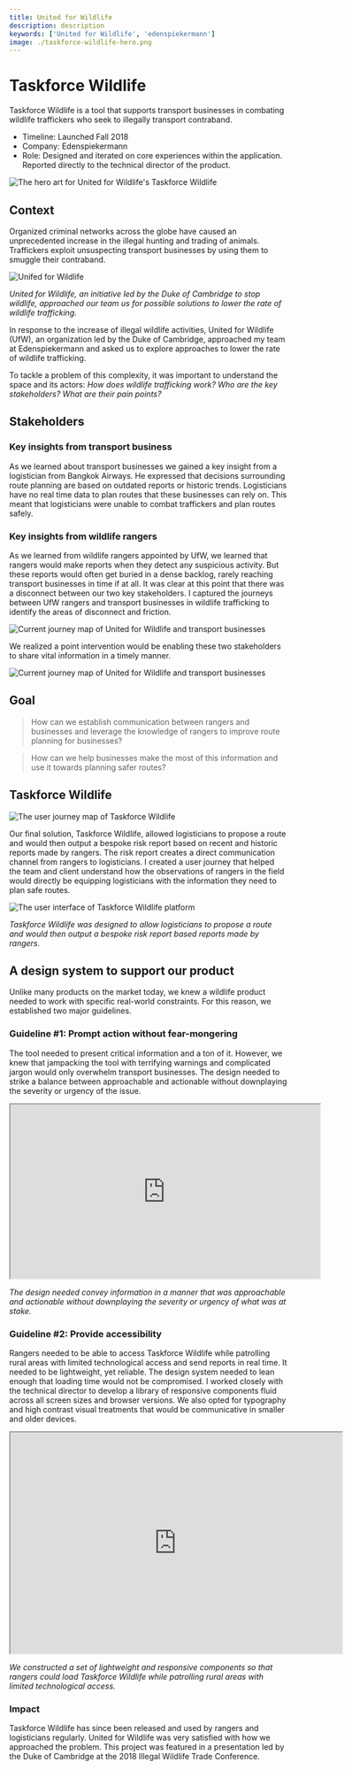 ```yaml
---
title: United for Wildlife
description: description
keywords: ['United for Wildlife', 'edenspiekermann']
image: ./taskforce-wildlife-hero.png
---
```


# Taskforce Wildlife
Taskforce Wildlife is a tool that supports transport businesses in combating wildlife traffickers who seek to illegally transport contraband.

- Timeline: Launched Fall 2018
- Company: Edenspiekermann    
- Role: Designed and iterated on core experiences within the application. Reported directly to the technical director of the product. 

![The hero art for United for Wildlife's Taskforce Wildlife](./taskforce-wildlife-hero.png)



## Context

Organized criminal networks across the globe have caused an unprecedented increase in the illegal hunting and trading of animals. Traffickers exploit unsuspecting transport businesses by using them to smuggle their contraband.

![Unifed for Wildlife](./taskforce-wildlife-UFW.png)

_United for Wildlife, an initiative led by the Duke of Cambridge to stop wildlife, approached our team us for possible solutions to lower the rate of wildlife trafficking._

In response to the increase of illegal wildlife activities, United for Wildlife (UfW), an organization led by the Duke of Cambridge, approached my team at Edenspiekermann and asked us to explore approaches to lower the rate of wildlife trafficking.

To tackle a problem of this complexity, it was important to understand the space and its actors: _How does wildlife trafficking work? Who are the key stakeholders? What are their pain points?_

## Stakeholders

### Key insights from transport business

As we learned about transport businesses we gained a key insight from a logistician from Bangkok Airways. He expressed that decisions surrounding route planning are based on outdated reports or historic trends. Logisticians have no real time data to plan routes that these businesses can rely on. This meant that logisticians were unable to combat traffickers and plan routes safely.

### Key insights from wildlife rangers

As we learned from wildlife rangers appointed by UfW, we learned that rangers would make reports when they detect any suspicious activity. But these reports would often get buried in a dense backlog, rarely reaching transport businesses in time if at all.
It was clear at this point that there was a disconnect between our two key stakeholders. I captured the journeys between UfW rangers and transport businesses in wildlife trafficking to identify the areas of disconnect and friction.

![Current journey map of United for Wildlife and transport businesses](./taskforce-wildlife-current-journey.png)

We realized a point intervention would be enabling these two stakeholders to share vital information in a timely manner.

![Current journey map of United for Wildlife and transport businesses](./taskforce-wildlife-ideal-journey.png)

## Goal

> How can we establish communication between rangers and businesses and leverage the knowledge of rangers to improve route planning for businesses?

> How can we help businesses make the most of this information and use it towards planning safer routes?

## Taskforce Wildlife

![The user journey map of Taskforce Wildlife](taskforce-wildlife-user-journey-map.png)

Our final solution, Taskforce Wildlife, allowed logisticians to propose a route and would then output a bespoke risk report based on recent and historic reports made by rangers. The risk report creates a direct communication channel from rangers to logisticians. I created a user journey that helped the team and client understand how the observations of rangers in the field would directly be equipping logisticians with the information they need to plan safe routes.

![The user interface of Taskforce Wildlife platform](taskforce-wildlife-risk-calculator.png)

_Taskforce Wildlife was designed to allow logisticians to propose a route and would then output a bespoke risk report based reports made by rangers._

## A design system to support our product

Unlike many products on the market today, we knew a wildlife product needed to work with specific real-world constraints. For this reason, we established two major guidelines.

### Guideline #1: Prompt action without fear-mongering

The tool needed to present critical information and a ton of it. However, we knew that jampacking the tool with terrifying warnings and complicated jargon would only overwhelm transport businesses. The design needed to strike a balance between approachable and actionable without downplaying the severity or urgency of the issue.

<iframe width="560" height="315" src="https://www.youtube.com/embed/Rs56Yv-ZqUY" width="600" height="400"></iframe>

_The design needed convey information in a manner that was approachable and actionable without downplaying the severity or urgency of what was at stake._

### Guideline #2: Provide accessibility

Rangers needed to be able to access Taskforce Wildlife while patrolling rural areas with limited technological access and send reports in real time. It needed to be lightweight, yet reliable. The design system needed to lean enough that loading time would not be compromised. I worked closely with the technical director to develop a library of responsive components fluid across all screen sizes and browser versions. We also opted for typography and high contrast visual treatments that would be communicative in smaller and older devices.

<iframe src="https://www.youtube.com/embed/B60NKcKKRiM" width="600" height="400"></iframe>

_We constructed a set of lightweight and responsive components so that rangers could load Taskforce Wildlife while patrolling rural areas with limited technological access._

### Impact

Taskforce Wildlife has since been released and used by rangers and logisticians regularly. United for Wildlife was very satisfied with how we approached the problem. This project was featured in a presentation led by the Duke of Cambridge at the 2018 Illegal Wildlife Trade Conference.
